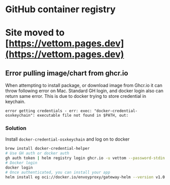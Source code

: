 # GitHub container registry
# Site moved to [https://vettom.pages.dev](https://vettom.pages.dev)
## Error pulling image/chart from ghcr.io
When attempting to install package, or download image from Ghcr.io it can throw following error on Mac. Standard GH login, and docker login also can return same error. This is due to docker trying to store credential in keychain.

`error getting credentials - err: exec: "docker-credential-osxkeychain": executable file not found in $PATH, out:`

### Solution
Install `docker-credential-osxkeychain` and log on to docker 
```bash
brew install docker-credential-helper
# Use GH auth or docker auth
gh auth token | helm registry login ghcr.io -u vettom --password-stdin
# Docker login
docker login
# Once authenticated, you can install your app
helm install eg oci://docker.io/envoyproxy/gateway-helm --version v1.0.2
```